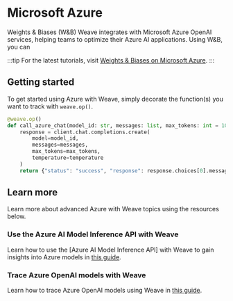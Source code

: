 # Microsoft Azure

Weights & Biases (W&B) Weave integrates with Microsoft Azure OpenAI services, helping teams to optimize their Azure AI applications. Using W&B, you can 

:::tip
For the latest tutorials, visit [Weights & Biases on Microsoft Azure](https://wandb.ai/site/partners/azure).
:::

## Getting started

To get started using Azure with Weave, simply decorate the function(s) you want to track with `weave.op()`.

```python
@weave.op()
def call_azure_chat(model_id: str, messages: list, max_tokens: int = 1000, temperature: float = 0.5):
    response = client.chat.completions.create(
        model=model_id,
        messages=messages,
        max_tokens=max_tokens,
        temperature=temperature
    )
    return {"status": "success", "response": response.choices[0].message.content}

```

## Learn more

Learn more about advanced Azure with Weave topics using the resources below.

### Use the Azure AI Model Inference API with Weave

Learn how to use the [Azure AI Model Inference API] with Weave to gain insights into Azure models in [this guide](https://wandb.ai/byyoung3/ML-NEWS2/reports/A-guide-to-using-the-Azure-AI-model-inference-API--Vmlldzo4OTY1MjEy#tutorial:-implementing-azure-ai-model-inference-api-with-w&b-weave-).

### Trace Azure OpenAI models with Weave

Learn how to trace Azure OpenAI models using Weave in [this guide](https://wandb.ai/a-sh0ts/azure-weave-cookbook/reports/How-to-use-Azure-OpenAI-and-Azure-AI-Studio-with-W-B-Weave--Vmlldzo4MTI0NDgy).  
